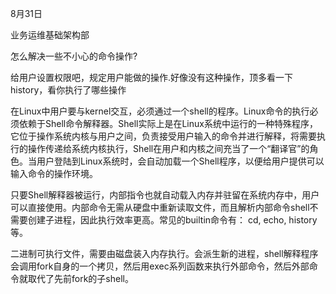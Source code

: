 

8月31日

业务运维基础架构部



怎么解决一些不小心的命令操作?

给用户设置权限吧，规定用户能做的操作.好像没有这种操作，顶多看一下history，看你执行了哪些操作

在Linux中用户要与kernel交互，必须通过一个shell的程序。Linux命令的执行必须依赖于Shell命令解释器。Shell实际上是在Linux系统中运行的一种特殊程序，它位于操作系统内核与用户之间，负责接受用户输入的命令并进行解释，将需要执行的操作传递给系统内核执行，Shell在用户和内核之间充当了一个“翻译官”的角色。当用户登陆到Linux系统时，会自动加载一个Shell程序，以便给用户提供可以输入命令的操作环境。

只要Shell解释器被运行，内部指令也就自动载入内存并驻留在系统内存中，用户可以直接使用。内部命令无需从硬盘中重新读取文件，而且解析内部命令shell不需要创建子进程，因此执行效率更高。常见的builtin命令有： cd, echo, history 等。

二进制可执行文件，需要由磁盘装入内存执行。会派生新的进程，shell解释程序会调用fork自身的一个拷贝，然后用exec系列函数来执行外部命令，然后外部命令就取代了先前fork的子shell。
